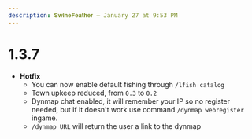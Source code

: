 ```yaml
---
description: 𝐒𝐰𝐢𝐧𝐞𝐅𝐞𝐚𝐭𝐡𝐞𝐫 — January 27 at 9:53 PM
---
```


# 1.3.7

* **Hotfix**
  * You can now enable default fishing through `/lfish catalog`
  * Town upkeep reduced, from `0.3` to `0.2`
  * Dynmap chat enabled, it will remember your IP so no register needed, but if it doesn't work use command `/dynmap webregister` ingame.
  * `/dynmap URL` will return the user a link to the dynmap

